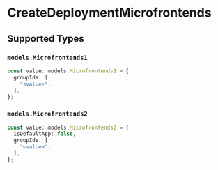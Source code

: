 # CreateDeploymentMicrofrontends


## Supported Types

### `models.Microfrontends1`

```typescript
const value: models.Microfrontends1 = {
  groupIds: [
    "<value>",
  ],
};
```

### `models.Microfrontends2`

```typescript
const value: models.Microfrontends2 = {
  isDefaultApp: false,
  groupIds: [
    "<value>",
  ],
};
```

